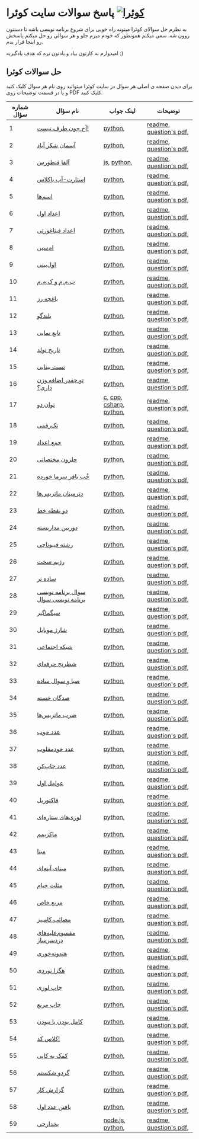 # پاسخ سوالات سایت کوئرا  [![کوئرا](https://user-images.githubusercontent.com/49264993/137637114-e0687e95-08eb-4181-98b0-56fe515f6bc7.png)](https://user-images.githubusercontent.com/49264993/137637114-e0687e95-08eb-4181-98b0-56fe515f6bc7.png)

به نظرم حل سوالای کوئرا میتونه راه خوبی برای شروع برنامه نویسی باشه تا دستتون روون شه. سعی میکنم همونطور که خودم میرم جلو و هر سوالی رو حل میکنم پاسخش رو اینجا قرار بدم.

امیدوارم به کارتون بیاد و یادتون نره که هدف یادگیریه :)

## حل سوالات کوئرا
برای دیدن صفحه ی اصلی هر سوال در سایت کوئرا میتوانید روی نام هر سوال کلیک کنید و یا در قسمت توضیحات روی PDF کلیک کنید.

        
        
|شماره سؤال|نام سؤال|لینک جواب|توضیحات|
|-|-|-|-|
|1|[آخ جون طرف نیست!](https://quera.org/problemset/3538/)|[python](آخ%20جون%20طرف%20نیست!/python), |[readme](آخ%20جون%20طرف%20نیست!/README.md), [question's pdf](آخ%20جون%20طرف%20نیست!/مسابقه%20_%20آخ%20جون%20طرف%20نیست!.pdf), |
|2|[آسمان شکر آباد](https://quera.org/problemset/6082/)|[python](آسمان%20شکر%20آباد/python), |[readme](آسمان%20شکر%20آباد/README.md), [question's pdf](آسمان%20شکر%20آباد/مسابقه%20_%20آسمان%20شکر%20آباد.pdf), |
|3|[آلفا قنطورس](https://quera.ir/problemset/66859/)|[js](آلفا%20قنطورس/js), [python](آلفا%20قنطورس/python), |[readme](آلفا%20قنطورس/readme.md), [question's pdf](آلفا%20قنطورس/دانشگاهی%20_%20آلفا%20قنطورس.pdf), |
|4|[استارت-آپ باکلاس](https://quera.org/problemset/10326/)|[python](استارت-آپ%20باکلاس/python), |[readme](استارت-آپ%20باکلاس/README.md), [question's pdf](استارت-آپ%20باکلاس/مسابقه%20_%20استارت-آپ%20باکلاس.pdf), |
|5|[اسم‌ها](https://quera.org/problemset/2529/)|[python](اسم‌ها/python), |[readme](اسم‌ها/README.md), [question's pdf](اسم‌ها/مسابقه%20_%20اسم_ها.pdf), |
|6|[اعداد اول](https://quera.ir/problemset/293/)|[python](اعداد%20اول/python), |[readme](اعداد%20اول/README.md), [question's pdf](اعداد%20اول/دانشگاهی%20_%20اعداد%20اول.pdf), |
|7|[اعداد فیثاغورثی](https://quera.ir/problemset/280/)|[python](اعداد%20فیثاغورثی/python), |[readme](اعداد%20فیثاغورثی/README.md), [question's pdf](اعداد%20فیثاغورثی/دانشگاهی%20_%20اعداد%20فیثاغورثی.pdf), |
|8|[ام‌سین](https://quera.org/problemset/28947/)|[python](ام‌سین/python), |[readme](ام‌سین/README.md), [question's pdf](ام‌سین/مسابقه%20_%20ام_سین.pdf), |
|9|[اول‌بینی](https://quera.ir/problemset/649/)|[python](اول‌بینی/python), |[readme](اول‌بینی/readme.md), [question's pdf](اول‌بینی/دانشگاهی%20_%20اول_بینی.pdf), |
|10|[ب.م.م و ک.م.م](https://quera.ir/problemset/590/)|[python](ب.م.م%20و%20ک.م.م/python), |[readme](ب.م.م%20و%20ک.م.م/README.md), [question's pdf](ب.م.م%20و%20ک.م.م/دانشگاهی%20_%20ب.م.م%20و%20ک.م.م.pdf), |
|11|[باغچه رز](https://quera.org/problemset/66867/)|[python](باغچه%20رز/python), |[readme](باغچه%20رز/README.md), [question's pdf](باغچه%20رز/دانشگاهی%20_%20باغچه%20رز.pdf), |
|12|[بلندگو](https://quera.org/problemset/3430/)|[python](بلندگو/python), |[readme](بلندگو/README.md), [question's pdf](بلندگو/مسابقه%20_%20بلندگو.pdf), |
|13|[تابع نمایی](https://quera.ir/problemset/297/)|[python](تابع%20نمایی/python), |[readme](تابع%20نمایی/README.md), [question's pdf](تابع%20نمایی/دانشگاهی%20_%20تابع%20نمایی.pdf), |
|14|[تاریخ تولد](https://quera.ir/problemset/615/)|[python](تاریخ%20تولد/python), |[readme](تاریخ%20تولد/readme.md), [question's pdf](تاریخ%20تولد/دانشگاهی%20_%20تاریخ%20تولد.pdf), |
|15|[تست بینایی](https://quera.org/problemset/2659/)|[python](تست%20بینایی/python), |[readme](تست%20بینایی/README.md), [question's pdf](تست%20بینایی/مسابقه%20_%20تست%20بینایی.pdf), |
|16|[تو چقدر اضافه وزن داری؟](https://quera.org/problemset/3404/)|[python](تو%20چقدر%20اضافه%20وزن%20داری؟/python), |[readme](تو%20چقدر%20اضافه%20وزن%20داری؟/README.md), [question's pdf](تو%20چقدر%20اضافه%20وزن%20داری؟/مسابقه%20_%20تو%20چقدر%20اضافه%20وزن%20داری؟.pdf), |
|17|[توان دو](https://quera.ir/problemset/616/)|[c](توان%20دو/c), [cpp](توان%20دو/cpp), [csharp](توان%20دو/csharp), [python](توان%20دو/python), |[readme](توان%20دو/readme.md), [question's pdf](توان%20دو/دانشگاهی%20_%20توان%20دو.pdf), |
|18|[تک‌رقمی](https://quera.org/problemset/3539/)|[python](تک‌رقمی/python), |[readme](تک‌رقمی/README.md), [question's pdf](تک‌رقمی/مسابقه%20_%20تک_رقمی.pdf), |
|19|[جمع اعداد](https://quera.ir/problemset/637/)|[python](جمع%20اعداد/python), |[readme](جمع%20اعداد/readme.md), [question's pdf](جمع%20اعداد/دانشگاهی%20_%20جمع%20اعداد.pdf), |
|20|[حلزون مختصاتی](https://quera.ir/problemset/597/)|[python](حلزون%20مختصاتی/python), |[readme](حلزون%20مختصاتی/readme.md), [question's pdf](حلزون%20مختصاتی/دانشگاهی%20_%20حلزون%20مختصاتی.pdf), |
|21|[خُب باقر سرما خورده](https://quera.org/problemset/10231/)|[python](خُب%20باقر%20سرما%20خورده/python), |[readme](خُب%20باقر%20سرما%20خورده/README.md), [question's pdf](خُب%20باقر%20سرما%20خورده/مسابقه%20_%20خُب%20باقر%20سرما%20خورده.pdf), |
|22|[دترمینان ماتریس‌ها](https://quera.ir/problemset/608/)|[python](دترمینان%20ماتریس‌ها/python), |[readme](دترمینان%20ماتریس‌ها/readme.md), [question's pdf](دترمینان%20ماتریس‌ها/دانشگاهی%20_%20دترمینان%20ماتریس_ها.pdf), |
|23|[دو نقطه خط](https://quera.org/problemset/3414/)|[python](دو%20نقطه%20خط/python), |[readme](دو%20نقطه%20خط/README.md), [question's pdf](دو%20نقطه%20خط/مسابقه%20_%20دو%20نقطه%20خط.pdf), |
|24|[دوربین مداربسته](https://quera.org/problemset/2794/)|[python](دوربین%20مداربسته/python), |[readme](دوربین%20مداربسته/README.md), [question's pdf](دوربین%20مداربسته/مسابقه%20_%20دوربین%20مداربسته.pdf), |
|25|[رشته فیبوناچی](https://quera.org/problemset/17675/)|[python](رشته%20فیبوناچی/python), |[readme](رشته%20فیبوناچی/README.md), [question's pdf](رشته%20فیبوناچی/مسابقه%20_%20رشته%20فیبوناچی.pdf), |
|26|[رژیم سخت](https://quera.org/problemset/20256/)|[python](رژیم%20سخت/python), |[readme](رژیم%20سخت/README.md), [question's pdf](رژیم%20سخت/مسابقه%20_%20رژیم%20سخت.pdf), |
|27|[ساده تر](https://quera.org/problemset/3403/)|[python](ساده%20تر/python), |[readme](ساده%20تر/README.md), [question's pdf](ساده%20تر/مسابقه%20_%20ساده%20تر.pdf), |
|28|[سوال برنامه نویسی برنامه نویسی سوال](https://quera.org/problemset/3408/)|[python](سوال%20برنامه%20نویسی%20برنامه%20نویسی%20سوال/python), |[readme](سوال%20برنامه%20نویسی%20برنامه%20نویسی%20سوال/README.md), [question's pdf](سوال%20برنامه%20نویسی%20برنامه%20نویسی%20سوال/مسابقه%20_%20سوال%20برنامه%20نویسی%20برنامه%20نویسی%20سوال.pdf), |
|29|[سیگماگیر](https://quera.ir/problemset/647/)|[python](سیگماگیر/python), |[readme](سیگماگیر/readme.md), [question's pdf](سیگماگیر/دانشگاهی%20_%20سیگماگیر.pdf), |
|30|[شارژ موبایل](https://quera.org/problemset/17244/)|[python](شارژ%20موبایل/python), |[readme](شارژ%20موبایل/README.md), [question's pdf](شارژ%20موبایل/مسابقه%20_%20شارژ%20موبایل.pdf), |
|31|[شبکه اجتماعی](https://quera.ir/problemset/9742/)|[python](شبکه%20اجتماعی/python), |[readme](شبکه%20اجتماعی/readme.md), [question's pdf](شبکه%20اجتماعی/دانشگاهی%20_%20شبکه%20اجتماعی.pdf), |
|32|[شطرنج حرفه‌ای](https://quera.org/problemset/2636/)|[python](شطرنج%20حرفه‌ای/python), |[readme](شطرنج%20حرفه‌ای/README.md), [question's pdf](شطرنج%20حرفه‌ای/مسابقه%20_%20شطرنج%20حرفه_ای.pdf), |
|33|[صبا و سوال ساده](https://quera.org/problemset/31025/)|[python](صبا%20و%20سوال%20ساده/python), |[readme](صبا%20و%20سوال%20ساده/README.md), [question's pdf](صبا%20و%20سوال%20ساده/مسابقه%20_%20صبا%20و%20سوال%20ساده.pdf), |
|34|[صدگان خسته](https://quera.org/problemset/3406/)|[python](صدگان%20خسته/python), |[readme](صدگان%20خسته/README.md), [question's pdf](صدگان%20خسته/مسابقه%20_%20صدگان%20خسته.pdf), |
|35|[ضرب ماتریس‌ها](https://quera.ir/problemset/607/)|[python](ضرب%20ماتریس‌ها/python), |[readme](ضرب%20ماتریس‌ها/readme.md), [question's pdf](ضرب%20ماتریس‌ها/دانشگاهی%20_%20ضرب%20ماتریس_ها.pdf), |
|36|[عدد خوب](https://quera.ir/problemset/66861/)|[python](عدد%20خوب/python), |[readme](عدد%20خوب/readme.md), [question's pdf](عدد%20خوب/دانشگاهی%20_%20عدد%20خوب.pdf), |
|37|[عدد خودمقلوب](https://quera.ir/problemset/617/)|[python](عدد%20خودمقلوب/python), |[readme](عدد%20خودمقلوب/readme.md), [question's pdf](عدد%20خودمقلوب/دانشگاهی%20_%20عدد%20خودمقلوب.pdf), |
|38|[عدد چاپ‌کن](https://quera.ir/problemset/9774/)|[python](عدد%20چاپ‌کن/python), |[readme](عدد%20چاپ‌کن/readme.md), [question's pdf](عدد%20چاپ‌کن/دانشگاهی%20_%20عدد%20چاپ_کن.pdf), |
|39|[عوامل اول](https://quera.ir/problemset/298/)|[python](عوامل%20اول/python), |[readme](عوامل%20اول/README.md), [question's pdf](عوامل%20اول/دانشگاهی%20_%20عوامل%20اول.pdf), |
|40|[فاکتوریل](https://quera.ir/problemset/589/)|[python](فاکتوریل/python), |[readme](فاکتوریل/README.md), [question's pdf](فاکتوریل/دانشگاهی%20_%20فاکتوریل.pdf), |
|41|[لوزی‌های ستاره‌ای](https://quera.ir/problemset/9773/)|[python](لوزی‌های%20ستاره‌ای/python), |[readme](لوزی‌های%20ستاره‌ای/readme.md), [question's pdf](لوزی‌های%20ستاره‌ای/دانشگاهی%20_%20لوزی_های%20ستاره_ای.pdf), |
|42|[ماکزیمم](https://quera.ir/problemset/588/)|[python](ماکزیمم/python), |[readme](ماکزیمم/README.md), [question's pdf](ماکزیمم/دانشگاهی%20_%20ماکزیمم.pdf), |
|43|[مبنا](https://quera.ir/problemset/594/)|[python](مبنا/python), |[readme](مبنا/readme.md), [question's pdf](مبنا/دانشگاهی%20_%20مبنا.pdf), |
|44|[مبنای آینه‌ای](https://quera.ir/problemset/651/)|[python](مبنای%20آینه‌ای/python), |[readme](مبنای%20آینه‌ای/readme.md), [question's pdf](مبنای%20آینه‌ای/دانشگاهی%20_%20مبنای%20آینه_ای.pdf), |
|45|[مثلث خیام](https://quera.ir/problemset/595/)|[python](مثلث%20خیام/python), |[readme](مثلث%20خیام/readme.md), [question's pdf](مثلث%20خیام/دانشگاهی%20_%20مثلث%20خیام.pdf), |
|46|[مربع خاص](https://quera.ir/problemset/296/)|[python](مربع%20خاص/python), |[readme](مربع%20خاص/README.md), [question's pdf](مربع%20خاص/دانشگاهی%20_%20مربع%20خاص.pdf), |
|47|[مصائب کامبیز](https://quera.ir/problemset/66862/)|[python](مصائب%20کامبیز/python), |[readme](مصائب%20کامبیز/readme.md), [question's pdf](مصائب%20کامبیز/دانشگاهی%20_%20مصائب%20کامبیز.pdf), |
|48|[مقسوم‌علیه‌های دردسرساز](https://quera.org/problemset/33045/)|[python](مقسوم‌علیه‌های%20دردسرساز/python), |[readme](مقسوم‌علیه‌های%20دردسرساز/readme.md), [question's pdf](مقسوم‌علیه‌های%20دردسرساز/تمرین%20دوره%20ای%20اول%20_%20مقسوم_علیه_های%20دردسرساز.pdf), |
|49|[هندونه‌خوری](https://quera.org/problemset/35253/)|[python](هندونه‌خوری/python), |[readme](هندونه‌خوری/README.md), [question's pdf](هندونه‌خوری/مسابقه%20_%20هندونه_خوری.pdf), |
|50|[هگزا نوردی](https://quera.ir/problemset/127291/)|[python](هگزانوردی/python), |[readme](هگزانوردی/README.md), [question's pdf](هگزانوردی/مسابقه%20_%20هگزانوردی.pdf), |
|51|[چاپ لوزی](https://quera.ir/problemset/618/)|[python](چاپ%20لوزی/python), |[readme](چاپ%20لوزی/readme.md), [question's pdf](چاپ%20لوزی/دانشگاهی%20_%20چاپ%20لوزی.pdf), |
|52|[چاپ مربع](https://quera.ir/problemset/591/)|[python](چاپ%20مربع/python), |[readme](چاپ%20مربع/readme.md), [question's pdf](چاپ%20مربع/دانشگاهی%20_%20چاپ%20مربع.pdf), |
|53|[کامل بودن یا نبودن](https://quera.ir/problemset/282/)|[python](کامل%20بودن%20یا%20نبودن/python), |[readme](کامل%20بودن%20یا%20نبودن/README.md), [question's pdf](کامل%20بودن%20یا%20نبودن/دانشگاهی%20_%20کامل%20بودن%20یا%20نبودن.pdf), |
|54|[کلاس کد!](https://quera.ir/problemset/66864/)|[python](کلاس%20کد!/python), |[readme](کلاس%20کد!/readme.md), [question's pdf](کلاس%20کد!/دانشگاهی%20_%20کلاس%20کد!.pdf), |
|55|[کمک به کاپی](https://quera.org/problemset/8838/)|[python](کمک%20به%20کاپی/python), |[readme](کمک%20به%20کاپی/README.md), [question's pdf](کمک%20به%20کاپی/مسابقه%20_%20کمک%20به%20کاپی.pdf), |
|56|[گردو شکستم](https://quera.org/problemset/3540/)|[python](گردو%20شکستم/python), |[readme](گردو%20شکستم/README.md), [question's pdf](گردو%20شکستم/مسابقه%20_%20گردو%20شکستم.pdf), |
|57|[گزارش کار](https://quera.org/problemset/49535/)|[python](گزارش%20کار/python), |[readme](گزارش%20کار/readme.md), [question's pdf](گزارش%20کار/مسابقه%20_%20گزارش%20کار.pdf), |
|58|[یافتن عدد اول](https://quera.ir/problemset/593/)|[python](یافتن%20عدد%20اول/python), |[readme](یافتن%20عدد%20اول/readme.md), [question's pdf](یافتن%20عدد%20اول/دانشگاهی%20_%20یافتن%20عدد%20اول.pdf), |
|59|[یخدارچی](https://quera.org/problemset/3429/)|[node.js](یخدارچی/node.js), [python](یخدارچی/python), |[readme](یخدارچی/README.md), [question's pdf](یخدارچی/مسابقه%20_%20یخدارچی.pdf), |

